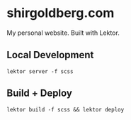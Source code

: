 # shirgoldberg.com

My personal website. Built with Lektor.

## Local Development

`lektor server -f scss`

## Build + Deploy

`lektor build -f scss && lektor deploy`
